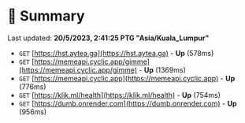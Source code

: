 # 📖 Summary
Last updated: **20/5/2023, 2:41:25 PTG "Asia/Kuala_Lumpur"**

- `GET` [https://hst.aytea.ga](https://hst.aytea.ga) - **Up** (578ms)
- `GET` [https://memeapi.cyclic.app/gimme](https://memeapi.cyclic.app/gimme) - **Up** (1369ms)
- `GET` [https://memeapi.cyclic.app](https://memeapi.cyclic.app) - **Up** (776ms)
- `GET` [https://klik.ml/health](https://klik.ml/health) - **Up** (754ms)
- `GET` [https://dumb.onrender.com](https://dumb.onrender.com) - **Up** (956ms)
